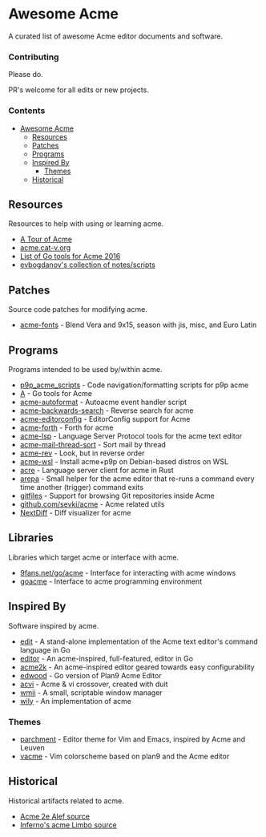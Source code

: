 # Awesome Acme

A curated list of awesome Acme editor documents and software.

### Contributing

Please do.

PR's welcome for all edits or new projects. 

### Contents

- [Awesome Acme](#awesome-acme)
  - [Resources](#resources)
  - [Patches](#patches)
  - [Programs](#programs)
  - [Inspired By](#inspired-by)
    - [Themes](#themes)
  - [Historical](#historical)

## Resources

Resources to help with using or learning acme. 

* [A Tour of Acme](https://research.swtch.com/acme)
* [acme.cat-v.org](http://acme.cat-v.org/)
* [List of Go tools for Acme 2016](https://blog.karenuorteva.fi/list-of-go-tools-for-acme-54bb1722cffa)
* [evbogdanov's collection of notes/scripts](https://github.com/evbogdanov/acme)

## Patches

Source code patches for modifying acme. 

* [acme-fonts](https://github.com/catenate/acme-fonts) - Blend Vera and 9x15, season with jis, misc, and Euro Latin

## Programs

Programs intended to be used by/within acme.


* [p9p_acme_scripts](https://github.com/neutralinsomniac/p9p_acme_scripts) - Code navigation/formatting scripts for p9p acme
* [A](https://github.com/davidrjenni/A) - Go tools for Acme
* [acme-autoformat](https://gist.github.com/mkhl/69e2be41bfeccb368b52818ebd7f535b) - Autoacme event handler script 
* [acme-backwards-search](https://github.com/Plan9-Archive/acme-backwards-search) - Reverse search for acme
* [acme-editorconfig](https://gist.github.com/mkhl/5e4cda4f9a262f432eacd592aba5fd54) - EditorConfig support for Acme 
* [acme-forth](https://github.com/Plan9-Archive/acme-forth) - Forth for acme
* [acme-lsp](https://github.com/fhs/acme-lsp) - Language Server Protocol tools for the acme text editor
* [acme-mail-thread-sort](https://github.com/Plan9-Archive/acme-mail-thread-sort) - Sort mail by thread
* [acme-rev](https://github.com/Plan9-Archive/acme-rev/) - Look, but in reverse order
* [acme-wsl](https://github.com/elrzn/acme-wsl) - Install acme+p9p on Debian-based distros on WSL
* [acre](https://github.com/mjibson/acre) - Language server client for acme in Rust
* [arepa](https://github.com/mkmik/arepa) - Small helper for the acme editor that re-runs a command every time another (trigger) command exits 
* [gitfiles](https://github.com/mariusae/gitfiles) - Support for browsing Git repositories inside Acme
* [github.com/sevki/acme](https://github.com/sevki/acme) - Acme related utils
* [NextDiff](https://github.com/edma2/NextDiff) - Diff visualizer for acme

## Libraries

Libraries which target acme or interface with acme.

* [9fans.net/go/acme](https://godoc.org/9fans.net/go/acme) - Interface for interacting with acme windows
* [goacme](https://github.com/Plan9-Archive/goacme) - Interface to acme programming environment

## Inspired By

Software inspired by acme. 

* [edit](https://github.com/as/edit) - A stand-alone implementation of the Acme text editor's command language in Go
* [editor](https://github.com/jmigpin/editor) - An acme-inspired, full-featured, editor in Go
* [acme2k](https://github.com/karahobny/acme2k) - An acme-inspired editor geared towards easy configurability
* [edwood](https://github.com/rjkroege/edwood) - Go version of Plan9 Acme Editor
* [acvi](https://github.com/mjl-/acvi) - Acme & vi crossover, created with duit
* [wmii](https://github.com/0intro/wmii) -  A small, scriptable window manager
* [wily](https://wily.sourceforge.io/) - An implementation of acme

### Themes

* [parchment](https://github.com/ajgrf/parchment) - Editor theme for Vim and Emacs, inspired by Acme and Leuven
* [vacme](https://github.com/olivertaylor/vacme) - Vim colorscheme based on plan9 and the Acme editor

## Historical

Historical artifacts related to acme. 

* [Acme 2e Alef source](http://mirror.postnix.pw/plan9_2e/sys/src/cmd/acme/)
* [Inferno's acme Limbo source](https://bitbucket.org/inferno-os/inferno-os/src/master/appl/acme/)
